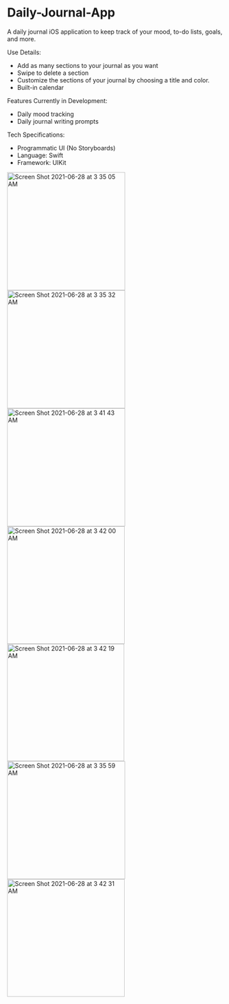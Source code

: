 # Daily-Journal-App
A daily journal iOS application to keep track of your mood, to-do lists, goals, and more.

Use Details:
- Add as many sections to your journal as you want
- Swipe to delete a section
- Customize the sections of your journal by choosing a title and color.
- Built-in calendar

Features Currently in Development:
- Daily mood tracking
- Daily journal writing prompts

Tech Specifications:
- Programmatic UI (No Storyboards)
- Language: Swift
- Framework: UIKit

<img width="275" alt="Screen Shot 2021-06-28 at 3 35 05 AM" src="https://user-images.githubusercontent.com/29238419/123598829-f0e37d80-d7c2-11eb-8723-448b4778d994.png"><img width="275" alt="Screen Shot 2021-06-28 at 3 35 32 AM" src="https://user-images.githubusercontent.com/29238419/123598839-f3de6e00-d7c2-11eb-94d3-3a437f739865.png">
<img width="275" alt="Screen Shot 2021-06-28 at 3 41 43 AM" src="https://user-images.githubusercontent.com/29238419/123598861-f9d44f00-d7c2-11eb-827a-567f98081d41.png"><img width="274" alt="Screen Shot 2021-06-28 at 3 42 00 AM" src="https://user-images.githubusercontent.com/29238419/123598871-fc36a900-d7c2-11eb-8c89-90fe5a8dc50c.png">
<img width="273" alt="Screen Shot 2021-06-28 at 3 42 19 AM" src="https://user-images.githubusercontent.com/29238419/123598881-ffca3000-d7c2-11eb-97c6-a28715786140.png"><img width="275" alt="Screen Shot 2021-06-28 at 3 35 59 AM" src="https://user-images.githubusercontent.com/29238419/123598903-05277a80-d7c3-11eb-9606-78c1b6772a9d.png">
<img width="274" alt="Screen Shot 2021-06-28 at 3 42 31 AM" src="https://user-images.githubusercontent.com/29238419/123598913-06f13e00-d7c3-11eb-8ab1-fb13e725b9cf.png">
